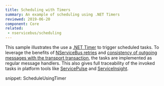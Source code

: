 ```yaml
---
title: Scheduling with Timers
summary: An example of scheduling using .NET Timers
reviewed: 2019-06-20
component: Core
related:
 - nservicebus/scheduling
---
```


This sample illustrates the use a [.NET Timer](https://docs.microsoft.com/en-us/dotnet/api/system.threading.timer) to trigger scheduled tasks. To leverage the benefits of [NServiceBus retries](/nservicebus/recoverability/) and [consistency of outgoing messages with the transport transaction](/transports/transactions.md), the tasks are implemented as regular message handlers. This also gives full traceability of the invoked tasks in platform tools like [ServicePulse](/servicepulse/) and [ServiceInsight](/serviceinsight/).

snippet: ScheduleUsingTimer
